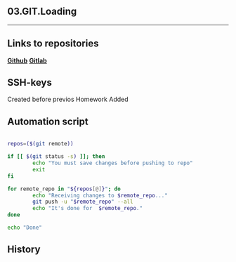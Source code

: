 ## 03.GIT.Loading
---

## Links to repositories

**[Github](https://github.com/jankalep/sa.it-academy.by/tree/master/Uladzislau_Krejzo"Github")**
**[Gitlab](https://gitlab.com/vlad.czech2018/03.git.hosting"Gitlab")**


## SSH-keys

Created before previos Homework
Added

## Automation script

```bash

repos=($(git remote))

if [[ $(git status -s) ]]; then
        echo "You must save changes before pushing to repo"
        exit
fi

for remote_repo in "${repos[@]}"; do
        echo "Receiving changes to $remote_repo..."
        git push -u "$remote_repo" --all
        echo "It's done for  $remote_repo."
done

echo "Done"


```

## History





